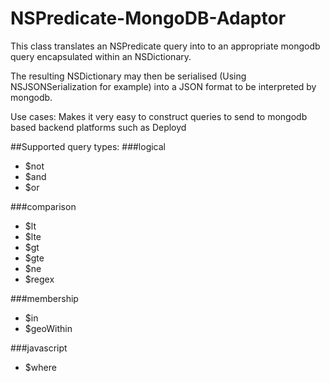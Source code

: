 NSPredicate-MongoDB-Adaptor
===========================

This class translates an NSPredicate query into to an appropriate mongodb query encapsulated within an NSDictionary.

The resulting NSDictionary may then be serialised (Using NSJSONSerialization for example) into  a JSON format to be interpreted by mongodb. 

Use cases:
Makes it very easy to construct queries to send to mongodb based backend platforms such as Deployd

##Supported query types:
###logical
-  $not
-  $and
-  $or

###comparison
-  $lt
-  $lte
-  $gt
-  $gte
-  $ne
-  $regex

###membership
-  $in
-  $geoWithin

###javascript
-  $where